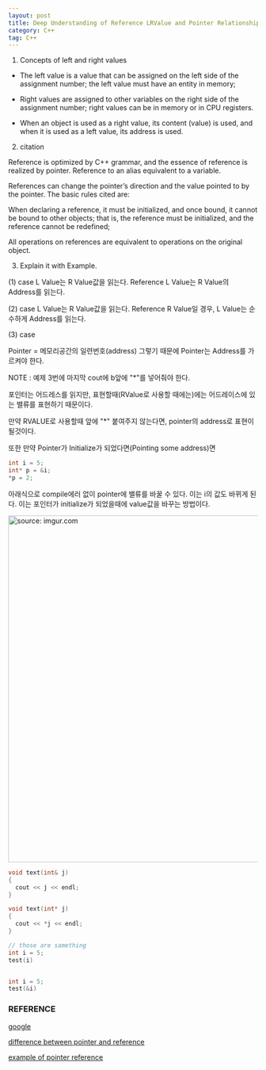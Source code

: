 ```yaml
---
layout: post
title: Deep Understanding of Reference LRValue and Pointer Relationship
category: C++
tag: C++
---
```


1. Concepts of left and right values

- The left value is a value that can be assigned on the left side of the assignment number; the left value must have an entity in memory;

- Right values are assigned to other variables on the right side of the assignment number; right values can be in memory or in CPU registers.

- When an object is used as a right value, its content (value) is used, and when it is used as a left value, its address is used.


2. citation

Reference is optimized by C++ grammar, and the essence of reference is realized by pointer. Reference to an alias equivalent to a variable.

References can change the pointer’s direction and the value pointed to by the pointer.
The basic rules cited are:

When declaring a reference, it must be initialized, and once bound, it cannot be bound to other objects; that is, the reference must be initialized, and the reference cannot be redefined;

All operations on references are equivalent to operations on the original object.

3. Explain it with Example.

(1) case
L Value는 R Value값을 읽는다.
Reference L Value는 R Value의 Address를 읽는다.

(2) case
L Value는 R Value값을 읽는다.
Reference R Value일 경우, L Value는 순수하게 Address를 읽는다.

(3) case

Pointer = 메모리공간의 일련번호(address) 그렇기 때문에 Pointer는 Address를 가르켜야 한다.

NOTE : 예제 3번에 마지막 cout에 b앞에 "*"를 넣어줘야 한다.

포인터는 어드레스를 읽지만, 표현할때(RValue로 사용할 때에는)에는 어드레이스에 있는 밸류를 표현하기 때문이다.

만약 RVALUE로 사용할때 앞에 "*" 붙여주지 않는다면, pointer의 address로 표현이 될것이다.

또한 만약 Pointer가 Initialize가 되었다면(Pointing some address)면

```c++
int i = 5;
int* p = &i;
*p = 2;
```

아래식으로 compile에러 없이 pointer에 밸류를 바꿀 수 있다. 이는 i의 값도 바뀌게 된다.
이는 포인터가 initialize가 되었을때에 value값을 바꾸는 방법이다. 

<a href="https://postimg.cc/VdBPhQw8"><img src="https://i.postimg.cc/MKgZvqrv/Screen-Shot-2022-02-12-at-2-48-34-PM.png" width="700px" title="source: imgur.com" /><a>


```c++
void text(int& j)
{
  cout << j << endl;
}

void text(int* j)
{
  cout << *j << endl;
}

// those are samething
int i = 5;
test(i)


int i = 5;
test(&i)

```

### REFERENCE

[google](https://www.google.com/search?q=pointer+to+reference+c%2B%2B+mean&client=ubuntu&hs=BvU&channel=fs&sxsrf=APq-WBsUl_wR18xXrMqdVupv_soqDxD7mQ:1643852273939&source=lnms&tbm=isch&sa=X&ved=2ahUKEwjrmef2suL1AhWDHKYKHcWtA-kQ_AUoAXoECAEQAw&biw=1608&bih=938&dpr=1#imgrc=53Pcz1UiEQ9-kM)


[difference between pointer and reference](https://www.educative.io/edpresso/differences-between-pointers-and-references-in-cpp)

[example of pointer reference](https://www.chriswirz.com/software/pointers-references-and-back-in-cpp)
